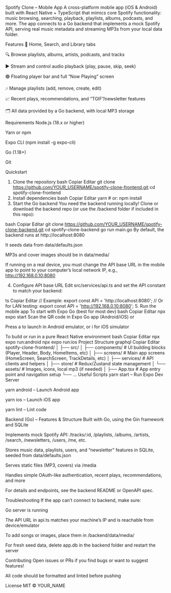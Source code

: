 Spotify Clone – Mobile App
A cross-platform mobile app (iOS & Android) built with React Native + TypeScript that mimics core Spotify functionality: music browsing, searching, playback, playlists, albums, podcasts, and more.
The app connects to a Go backend that implements a mock Spotify API, serving real music metadata and streaming MP3s from your local data folder.

Features
🎵 Home, Search, and Library tabs

🔍 Browse playlists, albums, artists, podcasts, and tracks

▶️ Stream and control audio playback (play, pause, skip, seek)

🟢 Floating player bar and full “Now Playing” screen

🎶 Manage playlists (add, remove, create, edit)

📈 Recent plays, recommendations, and “TGIF”/newsletter features

🗂️ All data provided by a Go backend, with local MP3 storage

Requirements
Node.js (18.x or higher)

Yarn or npm

Expo CLI (npm install -g expo-cli)

Go (1.18+)

Git

Quickstart
1. Clone the repository
bash
Copiar
Editar
git clone https://github.com/YOUR_USERNAME/spotify-clone-frontend.git
cd spotify-clone-frontend
2. Install dependencies
bash
Copiar
Editar
yarn        # or: npm install
3. Start the Go backend
You need the backend running locally!
Clone or download the backend repo (or use the /backend folder if included in this repo):

bash
Copiar
Editar
git clone https://github.com/YOUR_USERNAME/spotify-clone-backend.git
cd spotify-clone-backend
go run main.go
By default, the backend runs at http://localhost:8080

It seeds data from data/defaults.json

MP3s and cover images should be in data/media/

If running on a real device, you must change the API base URL in the mobile app to point to your computer’s local network IP, e.g., http://192.168.0.10:8080

4. Configure API base URL
Edit src/services/api.ts and set the API constant to match your backend:

ts
Copiar
Editar
// Example:
export const API = 'http://localhost:8080';
// Or for LAN testing:
export const API = 'http://192.168.0.10:8080';
5. Run the mobile app
To start with Expo Go (best for most dev)
bash
Copiar
Editar
npx expo start
Scan the QR code in Expo Go app (Android/iOS) or

Press a to launch in Android emulator, or i for iOS simulator

To build or run in a pure React Native environment
bash
Copiar
Editar
npx expo run:android
npx expo run:ios
Project Structure
graphql
Copiar
Editar
spotify-clone-frontend/
│
├── src/
│   ├── components/       # UI building blocks (Player, Header, Body, HomeItems, etc)
│   ├── screens/          # Main app screens (HomeScreen, SearchScreen, TrackDetails, etc)
│   ├── services/         # API clients and helpers
│   ├── store/            # Redux/Zustand state management
│   └── assets/           # Images, icons, local mp3 (if needed)
│
├── App.tsx               # App entry point and navigation setup
└── ...
Useful Scripts
yarn start – Run Expo Dev Server

yarn android – Launch Android app

yarn ios – Launch iOS app

yarn lint – Lint code

Backend (Go) – Features & Structure
Built with Go, using the Gin framework and SQLite

Implements mock Spotify API: /tracks/:id, /playlists, /albums, /artists, /search, /newsletters, /users, /me, etc.

Stores music data, playlists, users, and “newsletter” features in SQLite, seeded from data/defaults.json

Serves static files (MP3, covers) via /media

Handles simple OAuth-like authentication, recent plays, recommendations, and more

For details and endpoints, see the backend README or OpenAPI spec.

Troubleshooting
If the app can’t connect to backend, make sure:

Go server is running

The API URL in api.ts matches your machine’s IP and is reachable from device/emulator

To add songs or images, place them in /backend/data/media/

For fresh seed data, delete app.db in the backend folder and restart the server

Contributing
Open issues or PRs if you find bugs or want to suggest features!

All code should be formatted and linted before pushing

License
MIT © YOUR_NAME
